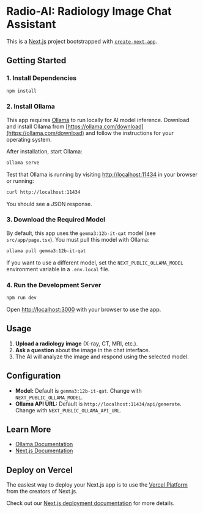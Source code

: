# Radio-AI: Radiology Image Chat Assistant

This is a [Next.js](https://nextjs.org) project bootstrapped with [`create-next-app`](https://nextjs.org/docs/app/api-reference/cli/create-next-app).

## Getting Started

### 1. Install Dependencies

```bash
npm install
```

### 2. Install Ollama

This app requires [Ollama](https://ollama.com/) to run locally for AI model inference. Download and install Ollama from [https://ollama.com/download](https://ollama.com/download) and follow the instructions for your operating system.

After installation, start Ollama:

```bash
ollama serve
```

Test that Ollama is running by visiting [http://localhost:11434](http://localhost:11434) in your browser or running:

```bash
curl http://localhost:11434
```

You should see a JSON response.

### 3. Download the Required Model

By default, this app uses the `gemma3:12b-it-qat` model (see `src/app/page.tsx`). You must pull this model with Ollama:

```bash
ollama pull gemma3:12b-it-qat
```

If you want to use a different model, set the `NEXT_PUBLIC_OLLAMA_MODEL` environment variable in a `.env.local` file.

### 4. Run the Development Server

```bash
npm run dev
```

Open [http://localhost:3000](http://localhost:3000) with your browser to use the app.

## Usage

1. **Upload a radiology image** (X-ray, CT, MRI, etc.).
2. **Ask a question** about the image in the chat interface.
3. The AI will analyze the image and respond using the selected model.

## Configuration

- **Model:** Default is `gemma3:12b-it-qat`. Change with `NEXT_PUBLIC_OLLAMA_MODEL`.
- **Ollama API URL:** Default is `http://localhost:11434/api/generate`. Change with `NEXT_PUBLIC_OLLAMA_API_URL`.

## Learn More

- [Ollama Documentation](https://ollama.com/docs)
- [Next.js Documentation](https://nextjs.org/docs)

## Deploy on Vercel

The easiest way to deploy your Next.js app is to use the [Vercel Platform](https://vercel.com/new?utm_medium=default-template&filter=next.js&utm_source=create-next-app&utm_campaign=create-next-app-readme) from the creators of Next.js.

Check out our [Next.js deployment documentation](https://nextjs.org/docs/app/building-your-application/deploying) for more details.
